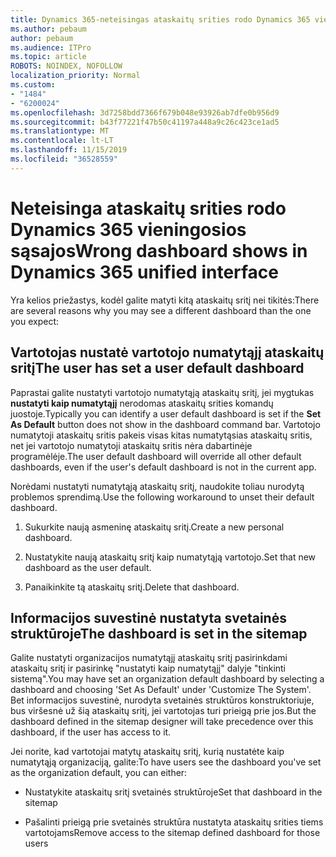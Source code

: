```yaml
---
title: Dynamics 365-neteisingas ataskaitų srities rodo Dynamics 365 vieningosios sąsajos
ms.author: pebaum
author: pebaum
ms.audience: ITPro
ms.topic: article
ROBOTS: NOINDEX, NOFOLLOW
localization_priority: Normal
ms.custom:
- "1484"
- "6200024"
ms.openlocfilehash: 3d7258bdd7366f679b048e93926ab7dfe0b956d9
ms.sourcegitcommit: b43f77221f47b50c41197a448a9c26c423ce1ad5
ms.translationtype: MT
ms.contentlocale: lt-LT
ms.lasthandoff: 11/15/2019
ms.locfileid: "36528559"
---
```

# <a name="wrong-dashboard-shows-in-dynamics-365-unified-interface"></a><span data-ttu-id="1b7eb-102">Neteisinga ataskaitų srities rodo Dynamics 365 vieningosios sąsajos</span><span class="sxs-lookup"><span data-stu-id="1b7eb-102">Wrong dashboard shows in Dynamics 365 unified interface</span></span>

<span data-ttu-id="1b7eb-103">Yra kelios priežastys, kodėl galite matyti kitą ataskaitų sritį nei tikitės:</span><span class="sxs-lookup"><span data-stu-id="1b7eb-103">There are several reasons why you may see a different dashboard than the one you expect:</span></span>

## <a name="the-user-has-set-a-user-default-dashboard"></a><span data-ttu-id="1b7eb-104">Vartotojas nustatė vartotojo numatytąjį ataskaitų sritį</span><span class="sxs-lookup"><span data-stu-id="1b7eb-104">The user has set a user default dashboard</span></span> 

<span data-ttu-id="1b7eb-105">Paprastai galite nustatyti vartotojo numatytąją ataskaitų sritį, jei mygtukas **nustatyti kaip numatytąjį** nerodomas ataskaitų srities komandų juostoje.</span><span class="sxs-lookup"><span data-stu-id="1b7eb-105">Typically you can identify a user default dashboard is set if the **Set As Default** button does not show in the dashboard command bar.</span></span> <span data-ttu-id="1b7eb-106">Vartotojo numatytoji ataskaitų sritis pakeis visas kitas numatytąsias ataskaitų sritis, net jei vartotojo numatytoji ataskaitų sritis nėra dabartinėje programėlėje.</span><span class="sxs-lookup"><span data-stu-id="1b7eb-106">The user default dashboard will override all other default dashboards, even if the user's default dashboard is not in the current app.</span></span>

<span data-ttu-id="1b7eb-107">Norėdami nustatyti numatytąją ataskaitų sritį, naudokite toliau nurodytą problemos sprendimą.</span><span class="sxs-lookup"><span data-stu-id="1b7eb-107">Use the following workaround to unset their default dashboard.</span></span>

1. <span data-ttu-id="1b7eb-108">Sukurkite naują asmeninę ataskaitų sritį.</span><span class="sxs-lookup"><span data-stu-id="1b7eb-108">Create a new personal dashboard.</span></span>

2. <span data-ttu-id="1b7eb-109">Nustatykite naują ataskaitų sritį kaip numatytąją vartotojo.</span><span class="sxs-lookup"><span data-stu-id="1b7eb-109">Set that new dashboard as the user default.</span></span>

3. <span data-ttu-id="1b7eb-110">Panaikinkite tą ataskaitų sritį.</span><span class="sxs-lookup"><span data-stu-id="1b7eb-110">Delete that dashboard.</span></span>

## <a name="the-dashboard-is-set-in-the-sitemap"></a><span data-ttu-id="1b7eb-111">Informacijos suvestinė nustatyta svetainės struktūroje</span><span class="sxs-lookup"><span data-stu-id="1b7eb-111">The dashboard is set in the sitemap</span></span>

<span data-ttu-id="1b7eb-112">Galite nustatyti organizacijos numatytąjį ataskaitų sritį pasirinkdami ataskaitų sritį ir pasirinkę "nustatyti kaip numatytąjį" dalyje "tinkinti sistemą".</span><span class="sxs-lookup"><span data-stu-id="1b7eb-112">You may have set an organization default dashboard by selecting a dashboard and choosing 'Set As Default' under 'Customize The System'.</span></span> <span data-ttu-id="1b7eb-113">Bet informacijos suvestinė, nurodyta svetainės struktūros konstruktoriuje, bus viršesnė už šią ataskaitų sritį, jei vartotojas turi prieigą prie jos.</span><span class="sxs-lookup"><span data-stu-id="1b7eb-113">But the dashboard defined in the sitemap designer will take precedence over this dashboard, if the user has access to it.</span></span>

<span data-ttu-id="1b7eb-114">Jei norite, kad vartotojai matytų ataskaitų sritį, kurią nustatėte kaip numatytąją organizaciją, galite:</span><span class="sxs-lookup"><span data-stu-id="1b7eb-114">To have users see the dashboard you've set as the organization default, you can either:</span></span>

* <span data-ttu-id="1b7eb-115">Nustatykite ataskaitų sritį svetainės struktūroje</span><span class="sxs-lookup"><span data-stu-id="1b7eb-115">Set that dashboard in the sitemap</span></span>

* <span data-ttu-id="1b7eb-116">Pašalinti prieigą prie svetainės struktūra nustatyta ataskaitų srities tiems vartotojams</span><span class="sxs-lookup"><span data-stu-id="1b7eb-116">Remove access to the sitemap defined dashboard for those users</span></span>
